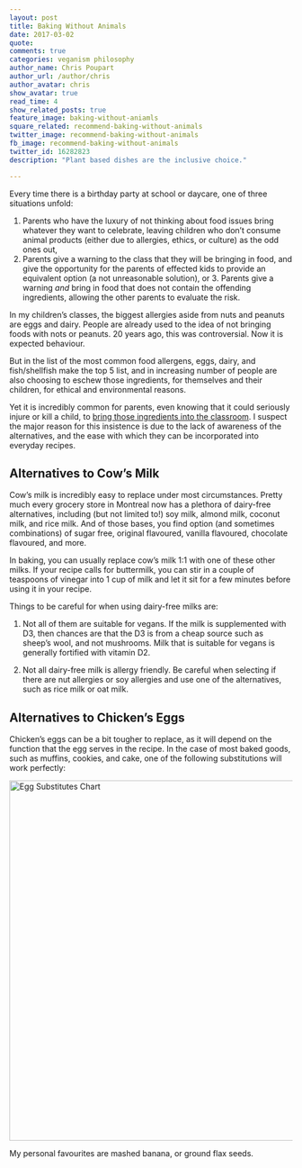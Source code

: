 ```yaml
--- 
layout: post 
title: Baking Without Animals 
date: 2017-03-02 
quote: 
comments: true 
categories: veganism philosophy 
author_name: Chris Poupart 
author_url: /author/chris 
author_avatar: chris 
show_avatar: true 
read_time: 4
show_related_posts: true 
feature_image: baking-without-aniamls 
square_related: recommend-baking-without-animals 
twitter_image: recommend-baking-without-animals
fb_image: recommend-baking-without-animals
twitter_id: 16282823
description: "Plant based dishes are the inclusive choice."

---
```


Every time there is a birthday party at school or daycare, one of three
situations unfold:   
  
1. Parents who have the luxury of not thinking about food issues bring
whatever they want to celebrate, leaving children who don’t consume animal
products (either due to allergies, ethics, or culture) as the odd ones out, 
2. Parents give a warning to the class that they will be bringing in food, and
give the opportunity for the parents of effected kids to provide an equivalent
option (a not unreasonable solution), or 3. Parents give a warning *and* bring
in food that does not contain the offending ingredients, allowing the other
parents to evaluate the risk.
  
In my children’s classes, the biggest allergies aside from nuts and peanuts are
eggs and dairy. People are already used to the idea of not bringing foods with
nots or peanuts. 20 years ago, this was controversial. Now it is expected
behaviour.

But in the list of the most common food allergens, eggs, dairy, and
fish/shellfish make the top 5 list, and in increasing number of people are also
choosing to eschew those ingredients, for themselves and their children, for
ethical and environmental reasons.

Yet it is incredibly common for parents, even knowing that it could seriously
injure or kill a child, to [bring those ingredients into the
classroom](http://www.cbc.ca/news/canada/hamilton/news/student-allergy-prompts-human-rights-complaint-against-school-1.2496310).
I suspect the major reason for this insistence is due to the lack of awareness
of the alternatives, and the ease with which they can be incorporated into
everyday recipes.

## Alternatives to Cow’s Milk

Cow’s milk is incredibly easy to replace under most circumstances. Pretty much
every grocery store in Montreal now has a plethora of dairy-free alternatives,
including (but not limited to!) soy milk, almond milk, coconut milk, and rice
milk. And of those bases, you find option (and sometimes combinations) of sugar
free, original flavoured, vanilla flavoured, chocolate flavoured, and more.

In baking, you can usually replace cow’s milk 1:1 with one of these other milks.
If your recipe calls for buttermilk, you can stir in a couple of teaspoons of
vinegar into 1 cup of milk and let it sit for a few minutes before using it in
your recipe.

Things to be careful for when using dairy-free milks are: 

1. Not all of them are suitable for vegans.  If the milk is supplemented with
D3, then chances are that the D3 is from a cheap source such as sheep’s wool,
and not mushrooms. Milk that is suitable for vegans is generally fortified with
vitamin D2.  

2. Not all dairy-free milk is allergy friendly. Be careful when selecting if
there are nut allergies or soy allergies and use one of the alternatives, such
as rice milk or oat milk.
  
## Alternatives to Chicken’s Eggs

Chicken’s eggs can be a bit tougher to replace, as it will depend on the
function that the egg serves in the recipe. In the case of most baked goods,
such as muffins, cookies, and cake, one of the following substitutions will
work perfectly:

<p><a
href='http://www.swansonvitamins.com/blog/kaitlins-blog/egg-substitutes'><img
src='http://cdn2.content.compendiumblog.com/uploads/user/60e1f3de-9022-4822-b04f-6e65a57f5d12/b173eee3-a702-490a-8971-f0479199b78f/Image/f99c6b6c44efa0e63533a5fc47620e3f/egg_replacements.JPG'
alt='Egg Substitutes Chart' width='640px' border='0' /></a><br /></p>  

My personal favourites are mashed banana, or ground flax seeds.
